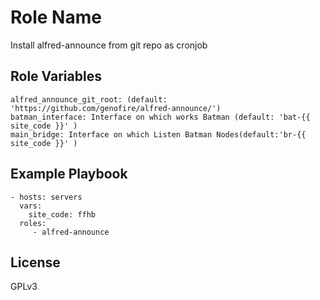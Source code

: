 Role Name
=========

Install alfred-announce from git repo as cronjob


Role Variables
--------------

    alfred_announce_git_root: (default: 'https://github.com/genofire/alfred-announce/')
    batman_interface: Interface on which works Batman (default: 'bat-{{ site_code }}' )
    main_bridge: Interface on which Listen Batman Nodes(default:'br-{{ site_code }}' )


Example Playbook
----------------

    - hosts: servers
      vars:
        site_code: ffhb
      roles:
         - alfred-announce

License
-------

GPLv3
